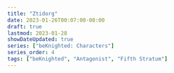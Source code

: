 ```yaml
---
title: "Ztidorg"
date: 2023-01-26T00:07:00-08:00
draft: true
lastmod: 2023-01-28
showDateUpdated: true
series: ["beKnighted: Characters"]
series_order: 4
tags: ["beKnighted", "Antagonist", "Fifth Stratum"]
---
```



